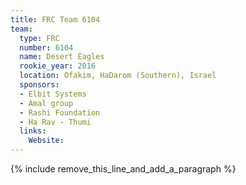 ```yaml
---
title: FRC Team 6104
team:
  type: FRC
  number: 6104
  name: Desert Eagles
  rookie_year: 2016
  location: Ofakim, HaDarom (Southern), Israel
  sponsors:
  - Elbit Systems
  - Amal group
  - Rashi Foundation
  - Ha Rav - Thumi
  links:
    Website:
---
```


{% include remove_this_line_and_add_a_paragraph %}